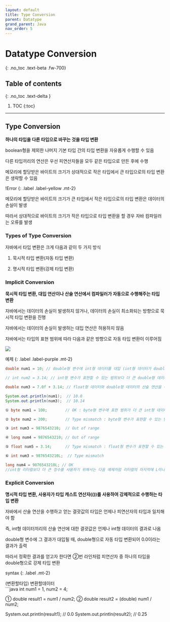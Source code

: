 ```yaml
---
layout: default
title: Type Conversion
parent: Datatype
grand_parent: Java
nav_order: 5
---
```


# Datatype Conversion
{: .no_toc .text-beta .fw-700}

## Table of contents
{: .no_toc .text-delta }

1. TOC
{:toc}

---

## Type Conversion

**하나의 타입을 다른 타입으로 바꾸는 것을 타입 변환**

boolean형을 제외한 나머지 기본 타입 간의 타입 변환을 자유롭게 수행할 수 있음
 
다른 타입끼리의 연산은 우선 피연산자들을 모두 같은 타입으로 만든 후에 수행
 
메모리에 할당받은 바이트의 크기가 상대적으로 작은 타입에서 큰 타입으로의 타입 변환은 생략할 수 있음

!Error
{: .label .label-yellow .mt-2}
<div class="code-example" markdown="1">
메모리에 할당받은 바이트의 크기가 큰 타입에서 작은 타입으로의 타입 변환은 데이터의 손실이 발생

따라서 상대적으로 바이트의 크기가 작은 타입으로 타입 변환을 할 경우 자바 컴파일러는 오류를 발생
</div>

### Types of Type Conversion

자바에서 타입 변환은 크게 다음과 같이 두 가지 방식

1. 묵시적 타입 변환(자동 타입 변환)

2. 명시적 타입 변환(강제 타입 변환)

### Implicit Conversion

**묵시적 타입 변환, 대입 연산이나 산술 연산에서 컴파일러가 자동으로 수행해주는 타입 변환**

자바에서는 데이터의 손실이 발생하지 않거나, 데이터의 손실이 최소화되는 방향으로 묵시적 타입 변환을 진행

자바에서는 데이터의 손실이 발생하는 대입 연산은 허용하지 않음

자바에서는 타입의 표현 범위에 따라 다음과 같은 방향으로 자동 타입 변환이 이루어짐

![](imc.jpg)

예제
{: .label .label-purple .mt-2}
```java
double num1 = 10; // double형 변수에 int형 데이터를 대입 (int형 데이터가 double형으로 자동 타입 변환)

// int num2 = 3.14; // int형 변수가 표현할 수 있는 범위보다 더 큰 double형 데이터를 대입, 데이터의 손실이 발생 = error

double num3 = 7.0f + 3.14; // float형 데이터와 double형 데이터의 산술 연산을 수행

System.out.println(num1);  // 10.0
System.out.println(num3);  // 10.14
```

```java
① byte num1 = 100;        // OK : byte형 변수에 표현 범위가 더 큰 int형 데이터를 대입

② byte num2 = 200;        // Type mismatch : byte형 변수가 표현할 수 있는 범위를 벗어난 int형 데이터는 타입 변환되지 못하고, 오류를 발생

③ int num3 = 9876543210;  // Out of range

④ long num4 = 9876543210; // Out of range

⑤ float num5 = 3.14;      // Type mismatch : float형 변수가 표현할 수 있는 범위를 벗어난 double형 데이터를 대입하므로, 오류를 발생

⑥ int num3 = 9876543210L;  // Type mismatch

long num4 = 9876543210L; // OK
//int형 리터럴보다 더 큰 정수를 사용하기 위해서는 다음 예제처럼 리터럴의 마지막에 L이나 l 접미사를 추가하여 long형 리터럴로 명시
```

### Explicit Conversion

**명시적 타입 변환, 사용자가 타입 캐스트 연산자(())를 사용하여 강제적으로 수행하는 타입 변환**

자바에서 산술 연산을 수행하고 얻는 결괏값의 타입은 언제나 피연산자의 타입과 일치해야 함

즉, int형 데이터끼리의 산술 연산에 대한 결괏값은 언제나 int형 데이터의 결과로 나옴

double형 변수에 그 결과가 대입될 때, double형으로 자동 타입 변환되어 0.0이라는 결과가 출력

따라서 정확한 결과를 얻고자 한다면 ②번 라인처럼 피연산자 중 하나의 타입을 double형으로 강제 타입 변환

syntax
{: .label .mt-2}
<div class="code-example" markdown="1">
(변환할타입) 변환할데이터
</div>
```java
int num1 = 1, num2 = 4;

① double result1 = num1 / num2;
② double result2 = (double) num1 / num2;

System.out.println(result1); // 0.0
System.out.println(result2); // 0.25
```
